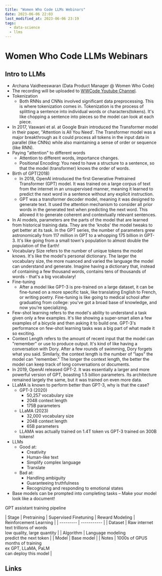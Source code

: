 ```yaml
---
title: "Women Who Code LLMs Webinars"
date: 2023-06-06 22:03
last_modified_at: 2023-06-06 23:19
tags:
  - data-science
  - llms
---
```


### 

# Women Who Code LLMs Webinars

## Intro to LLMs

* Archana Vaidheeswaran (Data Product Manager @ Women Who Code)
* The recording will be uploaded to [WWCode Youtube Channel](https://www.youtube.com/c/WomenWhoCodeGlobal).
* Tokenization
	* Both RNNs and CNNs involved significant data preprocessing. This is where tokenization comes in. Tokenization is the process of splitting a sentence into individual words or characters(tokens). It's like chopping a sentence into pieces so the model can look at each piece.
* In 2017, Vaswani et al. at Google Brain introduced the Transformer model in their paper, "Attention is All You Need'. The Transformer model was a major breakthrough as it could process all tokens in the input data in parallel (like CNNs) while also maintaining a sense of order or sequence (like RNN).
* Paying "attention" to different words
	* Attention to different words, importance changes.
	* Positional Encoding: You need to have a structure to a sentence, so that the model (transformer) knows the order of words.
* Birth of GPT(2018)
	* In 2018, OpenAl introduced the first Generative Pretrained Transformer (GPT) model. It was trained on a large corpus of text from the internet in an unsupervised manner, meaning it learned to predict the next word in a sentence without any explicit instruction.
	* GPT was a transformer decoder model, meaning it was designed to generate text. It used the attention mechanism to consider all prior words in the generated text when predicting the next word. This allowed it to generate coherent and contextually relevant sentences.
* In Al models, parameters are the parts of the model that are learned from historical training data. They are the 'knobs' the model tweaks to get better at its task. In the GPT series, the number of parameters grew astronomically from 117 million in GPT to a whopping 175 billion in GPT-3. It's like going from a small town's population to almost double the population of the Earth!
* Vocabulary Size refers to the number of unique tokens the model knows. It's like the model's personal dictionary. The larger the vocabulary size, the more nuanced and varied the language the model can understand and generate. Imagine having a dictionary that, instead of containing a few thousand words, contains tens of thousands of words - that's a big vocabulary!
* Fine-tuning
	* After a model like GPT-3 is pre-trained on a large dataset, it can be fine-tuned on a more specific task, like translating English to French, or writing poetry. Fine-tuning is like going to medical school after graduating from college: you've got a broad base of knowledge, and now you're specializing.
* Few-shot learning refers to the model's ability to understand a task given only a few examples. It's like showing a super-smart alien a few examples of a bicycle and then asking it to build one. GPT-3's performance on few-shot learning tasks was a big part of what made it so exciting.
* Context Length refers to the amount of recent input that the model can "remember" or use to produce output. It's kind of like having a conversation with Dory. After a few rounds of swimming, Dory forgets what you said. Similarly, the context length is the number of "laps" the model can "remember." The longer the context length, the better the model can keep track of long conversations or documents.
* In 2019, OpenAl released GPT-2. It was essentially a larger and more powerful version of GPT, boasting 1.5 billion parameters. Its architecture remained largely the same, but it was trained on even more data.
* LLaMA is known to perform better than GPT-3, why is that the case?
	* GPT-3 (2020)
		* 50,257 vocabulary size
		* 2048 context length
		* 175B parameters
	* LLaMA (2023)
		* 32,000 vocabulary size
		* 2048 context length
		* 65B parameters
	* LLAMA was actually trained on 1.4T token vs GPT-3 trained on 300B tokens!
* LLMs
	* Good at:
		* Creativity
		* Human-like text
		* Simplify complex language
		* Translate
	* Bad at:
		* Handling ambiguity
		* Guaranteeing truthfulness
		* Recognizing and responding to emotional states
* Base models can be prompted into completing tasks – Make your model look like a document!

GPT assistant training pipeline

| Stage    | Pretraining | Supervised Finetuning | Reward Modeling | Reinforcement Learning |
| --------- | ----------- |
| Dataset    | Raw internet <br> text trillions of words <br> low quality, large quantity       |
| Algorithm | Language modeling <br> predict the next token        |
| Model | Base model        |
| Notes | 1000s of GPUS <br> months of training <br> ex GPT, LLaMA, PaLM <br> can deploy this model        |



## Links

